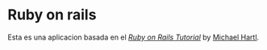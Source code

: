# Ruby on rails
Esta es una aplicacion basada en el 
[*Ruby on Rails Tutorial*](http://railstutorial.org/)
by [Michael Hartl](http://michaelhartl.com/).